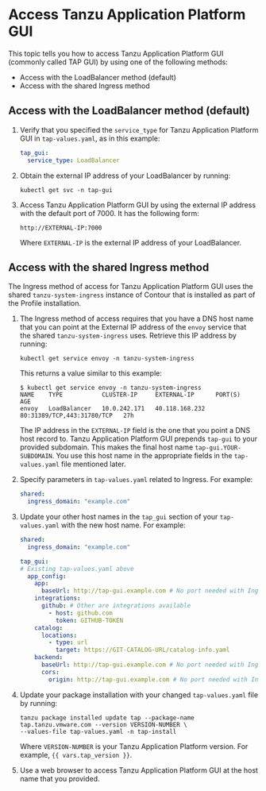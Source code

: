 # Access Tanzu Application Platform GUI

This topic tells you how to access Tanzu Application Platform GUI (commonly called TAP GUI) by using
one of the following methods:

- Access with the LoadBalancer method (default)
- Access with the shared Ingress method

## <a id="lb-method"></a> Access with the LoadBalancer method (default)

1. Verify that you specified the `service_type` for Tanzu Application Platform GUI in
`tap-values.yaml`, as in this example:

    ```yaml
    tap_gui:
      service_type: LoadBalancer
    ```

1. Obtain the external IP address of your LoadBalancer by running:

    ```console
    kubectl get svc -n tap-gui
    ```

1. Access Tanzu Application Platform GUI by using the external IP address with the default port of 7000.
It has the following form:

    ```text
    http://EXTERNAL-IP:7000
    ```

    Where `EXTERNAL-IP` is the external IP address of your LoadBalancer.

## <a id="ingress-method"></a> Access with the shared Ingress method

The Ingress method of access for Tanzu Application Platform GUI uses the shared
`tanzu-system-ingress` instance of Contour that is installed as part of the Profile installation.

1. The Ingress method of access requires that you have a DNS host name that you can point at the
External IP address of the `envoy` service that the shared `tanzu-system-ingress` uses.
Retrieve this IP address by running:

    ```console
    kubectl get service envoy -n tanzu-system-ingress
    ```

    This returns a value similar to this example:

    ```console
    $ kubectl get service envoy -n tanzu-system-ingress
    NAME    TYPE           CLUSTER-IP     EXTERNAL-IP      PORT(S)                      AGE
    envoy   LoadBalancer   10.0.242.171   40.118.168.232   80:31389/TCP,443:31780/TCP   27h
    ```

    The IP address in the `EXTERNAL-IP` field is the one that you point a DNS host record to.
    Tanzu Application Platform GUI prepends `tap-gui` to your provided subdomain.
    This makes the final host name `tap-gui.YOUR-SUBDOMAIN`.
    You use this host name in the appropriate fields in the `tap-values.yaml` file mentioned later.

1. Specify parameters in `tap-values.yaml` related to Ingress. For example:

    ```yaml
    shared:
      ingress_domain: "example.com"
    ```

1. Update your other host names in the `tap_gui` section of your `tap-values.yaml` with the new host
name. For example:

    ```yaml
    shared:
      ingress_domain: "example.com"

    tap_gui:
    # Existing tap-values.yaml above
      app_config:
        app:
          baseUrl: http://tap-gui.example.com # No port needed with Ingress
        integrations:
          github: # Other are integrations available
            - host: github.com
              token: GITHUB-TOKEN
        catalog:
          locations:
            - type: url
              target: https://GIT-CATALOG-URL/catalog-info.yaml
        backend:
          baseUrl: http://tap-gui.example.com # No port needed with Ingress
          cors:
            origin: http://tap-gui.example.com # No port needed with Ingress
    ```

1. Update your package installation with your changed `tap-values.yaml` file by running:

    ```console
    tanzu package installed update tap --package-name tap.tanzu.vmware.com --version VERSION-NUMBER \
    --values-file tap-values.yaml -n tap-install
    ```

    Where `VERSION-NUMBER` is your Tanzu Application Platform version. For example, `{{ vars.tap_version }}`.

1. Use a web browser to access Tanzu Application Platform GUI at the host name that you provided.
